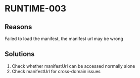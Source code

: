 # RUNTIME-003

## Reasons

Failed to load the manifest, the manifest url may be wrong

## Solutions

1. Check whether manifestUrl can be accessed normally alone
2. Check manifestUrl for cross-domain issues

